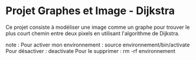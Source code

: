 # Projet Graphes et Image - Dijkstra
Ce projet consiste à modéliser une image comme un graphe pour trouver le plus court chemin entre deux pixels en utilisant l'algorithme de Dijkstra.

note : Pour activer mon environnement : source environnement/bin/activate
Pour désactiver : deactivate
Pour le supprimer : rm -rf environnement